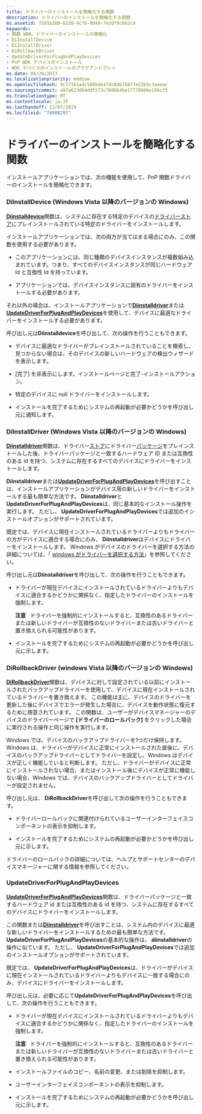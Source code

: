 ```yaml
---
title: ドライバーのインストールを簡略化する関数
description: ドライバーのインストールを簡略化する関数
ms.assetid: 7201b260-6239-4c76-8d48-7e2df9c662cd
keywords:
- 関数 WDK、ドライバーのインストールの簡略化
- DiInstallDevice
- DiInstallDriver
- DiRollbackDriver
- UpdateDriverForPlugAndPlayDevices
- PnP WDK デバイスのインストール
- WDK デバイスのインストールのプラグアンドプレイ
ms.date: 04/20/2017
ms.localizationpriority: medium
ms.openlocfilehash: 9c171b1adc508bde47dc8db76877e22b5c3aaeac
ms.sourcegitcommit: a97a623d64ddf573c760664be17778606e156cf5
ms.translationtype: MT
ms.contentlocale: ja-JP
ms.lasthandoff: 12/07/2019
ms.locfileid: "74908297"
---
```

# <a name="functions-that-simplify-driver-installation"></a>ドライバーのインストールを簡略化する関数


インストールアプリケーションでは、次の機能を使用して、PnP 関数ドライバーのインストールを簡略化できます。

### <a href="" id="diinstalldevice--windows-vista-and-later-versions-of-windows-"></a>DiInstallDevice (Windows Vista 以降のバージョンの Windows)

[**Diinstalldevice**](https://docs.microsoft.com/windows/desktop/api/newdev/nf-newdev-diinstalldevice)関数は、システムに存在する特定のデバイスの[ドライバーストア](driver-store.md)にプレインストールされている特定のドライバーをインストールします。

インストールアプリケーションでは、次の両方が当てはまる場合にのみ、この関数を使用する必要があります。

-   このアプリケーションには、同じ種類のデバイスインスタンスが複数組み込まれています。つまり、すべてのデバイスインスタンスが同じハードウェア Id と互換性 Id を持っています。

-   アプリケーションでは、デバイスインスタンスに固有のドライバーをインストールする必要があります。

それ以外の場合は、インストールアプリケーションで[**Diinstalldriver**](https://docs.microsoft.com/windows/desktop/api/newdev/nf-newdev-diinstalldrivera)または[**UpdateDriverForPlugAndPlayDevices**](https://docs.microsoft.com/windows/desktop/api/newdev/nf-newdev-updatedriverforplugandplaydevicesa)を使用して、デバイスに最適なドライバーをインストールする必要があります。

呼び出し元は**Diinstalldevice**を呼び出して、次の操作を行うこともできます。

-   デバイスに最適なドライバーがプレインストールされていることを検索し、見つからない場合は、そのデバイスの新しいハードウェアの検出ウィザードを表示します。

-   [完了] を非表示にします。インストールページと完了-インストールアクション。

-   特定のデバイスに null ドライバーをインストールします。

-   インストールを完了するためにシステムの再起動が必要かどうかを呼び出し元に通知します。

### <a href="" id="diinstalldriver--windows-vista-and-later-versions-of-windows-"></a>DiInstallDriver (Windows Vista 以降のバージョンの Windows)

[**Diinstalldriver**](https://docs.microsoft.com/windows/desktop/api/newdev/nf-newdev-diinstalldrivera)関数は、ドライバー[ストア](driver-store.md)にドライバー[パッケージ](driver-packages.md)をプレインストールした後、ドライバーパッケージと一致するハードウェア ID または互換性のある id を持つ、システムに存在するすべてのデバイスにドライバーをインストールします。

**Diinstalldriver**または[**UpdateDriverForPlugAndPlayDevices**](https://docs.microsoft.com/windows/desktop/api/newdev/nf-newdev-updatedriverforplugandplaydevicesa)を呼び出すことは、インストールアプリケーションがデバイス用の新しいドライバーをインストールする最も簡単な方法です。 **Diinstalldriver**と**UpdateDriverForPlugAndPlayDevices**は、同じ基本的なインストール操作を実行します。 ただし、 **UpdateDriverForPlugAndPlayDevices**では追加のインストールオプションがサポートされています。

既定では、デバイスに現在インストールされているドライバーよりもドライバーの方がデバイスに適合する場合にのみ、 **Diinstalldriver**はデバイスにドライバーをインストールします。 Windows がデバイスのドライバーを選択する方法の詳細については、「 [windows がドライバーを選択する方法](how-setup-selects-drivers.md)」を参照してください。

呼び出し元は**Diinstalldriver**を呼び出して、次の操作を行うこともできます。

-   ドライバーが現在デバイスにインストールされているドライバーよりもデバイスに適合するかどうかに関係なく、指定したドライバーのインストールを強制します。

    **注意**   ドライバーを強制的にインストールすると、互換性のあるドライバーまたは新しいドライバーが互換性のないドライバーまたは古いドライバーと置き換えられる可能性があります。

     

-   インストールを完了するためにシステムの再起動が必要かどうかを呼び出し元に示します。

### <a href="" id="dirollbackdriver--windows-vista-and-later-versions-of-windows-"></a>DiRollbackDriver (windows Vista 以降のバージョンの Windows)

[**DiRollbackDriver**](https://docs.microsoft.com/windows/desktop/api/newdev/nf-newdev-dirollbackdriver)関数は、デバイスに対して設定されている以前にインストールされたバックアップドライバーを使用して、デバイスに現在インストールされているドライバーを置き換えます。 この機能は主に、デバイスのドライバーを更新した後にデバイスでエラーが発生した場合に、デバイスを動作状態に復元するために用意されています。 この関数は、ユーザーがデバイスマネージャーのデバイスのドライバーページで **[ドライバーのロールバック]** をクリックした場合に実行される操作と同じ操作を実行します。

Windows では、デバイスのバックアップドライバーを1つだけ保持します。 Windows は、ドライバーがデバイスに正常にインストールされた直後に、デバイスのバックアップドライバーとしてドライバーを設定し、Windows はデバイスが正しく機能していると判断します。 ただし、ドライバーがデバイスに正常にインストールされない場合、またはインストール後にデバイスが正常に機能しない場合、Windows では、デバイスのバックアップドライバーとしてドライバーが設定されません。

呼び出し元は、 **DiRollbackDriver**を呼び出して次の操作を行うこともできます。

-   ドライバーロールバックに関連付けられているユーザーインターフェイスコンポーネントの表示を抑制します。

-   インストールを完了するためにシステムの再起動が必要かどうかを呼び出し元に示します。

ドライバーのロールバックの詳細については、ヘルプとサポートセンターのデバイスマネージャーに関する情報を参照してください。

### <a href="" id="updatedriverforplugandplaydevices"></a>UpdateDriverForPlugAndPlayDevices

[**UpdateDriverForPlugAndPlayDevices**](https://docs.microsoft.com/windows/desktop/api/newdev/nf-newdev-updatedriverforplugandplaydevicesa)関数は、ドライバーパッケージと一致するハードウェア id または互換性のある id を持つ、システムに存在するすべてのデバイスにドライバーをインストールします。

この関数または[**Diinstalldriver**](https://docs.microsoft.com/windows/desktop/api/newdev/nf-newdev-diinstalldrivera)を呼び出すことは、システム内のデバイスに最適な新しいドライバーをインストールするための最も簡単な方法です。 **UpdateDriverForPlugAndPlayDevices**の基本的な操作は、 **diinstalldriver**の操作に似ています。 ただし、 **UpdateDriverForPlugAndPlayDevices**では追加のインストールオプションがサポートされています。

既定では、 **UpdateDriverForPlugAndPlayDevices**は、ドライバーがデバイスに現在インストールされているドライバーよりもデバイスに一致する場合にのみ、デバイスにドライバーをインストールします。

呼び出し元は、必要に応じて**UpdateDriverForPlugAndPlayDevices**を呼び出して、次の操作を行うこともできます。

-   ドライバーが現在デバイスにインストールされているドライバーよりもデバイスに適合するかどうかに関係なく、指定したドライバーのインストールを強制します。

    **注意**   ドライバーを強制的にインストールすると、互換性のあるドライバーまたは新しいドライバーが互換性のないドライバーまたは古いドライバーと置き換えられる可能性があります。

     

-   インストールファイルのコピー、名前の変更、または削除を抑制します。

-   ユーザーインターフェイスコンポーネントの表示を抑制します。

-   インストールを完了するためにシステムの再起動が必要かどうかを呼び出し元に示します。

 

 





